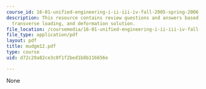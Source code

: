 ```yaml
---
course_id: 16-01-unified-engineering-i-ii-iii-iv-fall-2005-spring-2006
description: This resource contains review questions and answers based on euler buckling,
  transverse loading, and deformation solution.
file_location: /coursemedia/16-01-unified-engineering-i-ii-iii-iv-fall-2005-spring-2006/d72c29a82ce3c0f1f2bed1b8b116656e_mudgm12.pdf
file_type: application/pdf
layout: pdf
title: mudgm12.pdf
type: course
uid: d72c29a82ce3c0f1f2bed1b8b116656e

---
```

None